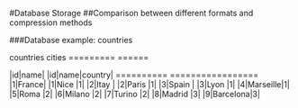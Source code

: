 #Database Storage
##Comparison between different formats and compression methods

###Database example: countries

countries        cities
=========        ======

|id|name|        |id|name|country|
==========       =================
|1|France|       |1|Nice     |1|
|2|Itay  |       |2|Paris    |1|
|3|Spain |       |3|Lyon     |1|
                 |4|Marseille|1|
                 |5|Roma     |2|
                 |6|Milano   |2|
                 |7|Turino   |2|
                 |8|Madrid   |3|
                 |9|Barcelona|3|
